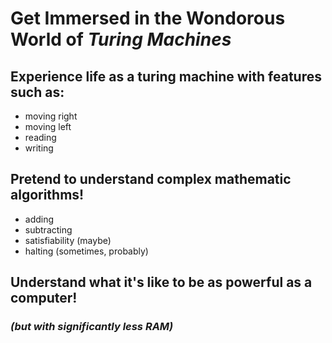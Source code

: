 # Get Immersed in the Wondorous World of *Turing Machines*

## Experience life as a turing machine with features such as:
* moving right
* moving left
* reading
* writing

## Pretend to understand complex mathematic algorithms!
* adding
* subtracting
* satisfiability (maybe)
* halting (sometimes, probably)

## Understand what it's like to be as powerful as a computer!
### *(but with significantly less RAM)*